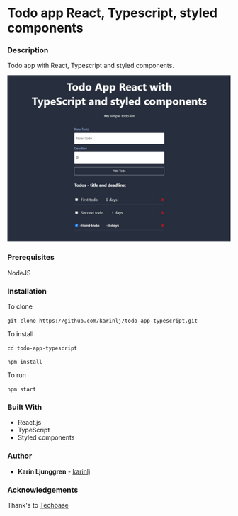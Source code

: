# Todo app React, Typescript, styled components

### Description

Todo app with React, Typescript and styled components.

![Screenshot](/src/assets/screenshot.jpg?raw=true "Screenshot")

### Prerequisites

NodeJS

### Installation

To clone

`git clone https://github.com/karinlj/todo-app-typescript.git`

To install

`cd todo-app-typescript`

`npm install`

To run

`npm start`

### Built With

- React.js
- TypeScript
- Styled components

### Author

- **Karin Ljunggren** - [karinlj](https://github.com/karinlj)

### Acknowledgements

Thank's to [Techbase](https://www.youtube.com/c/TechbaseDev)
